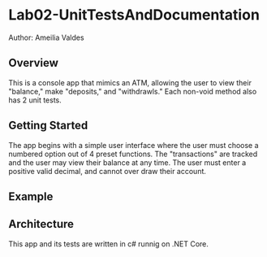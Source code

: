 # Lab02-UnitTestsAndDocumentation

Author: Ameilia Valdes

## Overview
This is a console app that mimics an ATM, allowing the user to view their "balance," make "deposits," and "withdrawls." Each non-void method also has 2 unit tests.
## Getting Started
The app begins with a simple user interface where the user must choose a numbered option out of 4 preset functions. The "transactions" are tracked and the user may view their balance at any time. The user must enter a positive valid decimal, and cannot over draw their account.
## Example

## Architecture
This app and its tests are written in c# runnig on .NET Core.
